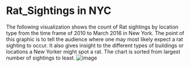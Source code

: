 # Rat_Sightings in NYC
The following visualization shows the count of Rat sightings by location type from the time frame of 2010 to March 2016 in New York. 
The point of this graphic is to tell the audience where one may most likely expect a rat sighting to occur. It also gives insight to the different types
of buildings or locations a New Yorker might spot a rat. The chart is sorted from largest number of sightings to least. 
![image](https://user-images.githubusercontent.com/89652123/134835430-81d71620-4eea-46a5-9d09-c376bb3efd18.png)
